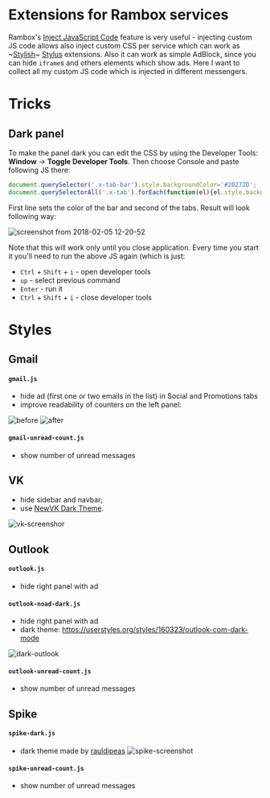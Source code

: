 # Extensions for Rambox services

Rambox's [Inject JavaScript Code](https://github.com/saenzramiro/rambox/wiki/Inject-JavaScript-Code) feature is very useful - injecting custom JS code allows also inject custom CSS per service which can work as ~[Stylish](https://userstyles.org/)~ [Stylus](https://github.com/openstyles/stylus) extensions. Also it can work as simple AdBlock, since you can hide `iframe`s and others elements which show ads. Here I want to collect all my custom JS code which is injected in different messengers.

# Tricks

## Dark panel

To make the panel dark you can edit the CSS by using the Developer Tools: **Window** -> **Toggle Developer Tools**. Then choose Console and paste following JS there:

```js
document.querySelector('.x-tab-bar').style.backgroundColor='#20272D';
document.querySelectorAll('.x-tab').forEach(function(el){el.style.backgroundColor='#40474D';});
```

First line sets the color of the bar and second of the tabs. Result will look following way:

![screenshot from 2018-02-05 12-20-52](https://user-images.githubusercontent.com/9363150/35818957-5e729aae-0a6f-11e8-8a70-260516533f62.png)

Note that this will work only until you close application. Every time you start it you'll need to run the above JS again (which is just: 
 - `Ctrl` + `Shift` + `i` - open developer tools
 - `up` - select previous command 
 - `Enter` - run it
 - `Ctrl` + `Shift` + `i` - close developer tools


# Styles

## Gmail

#### `gmail.js`
 - hide ad (first one or two emails in the list) in Social and Promotions tabs
 - improve readability of counters on the left panel:

 ![before](./gmail1.png)
 ![after](./gmail2.png)

#### `gmail-unread-count.js`
 - show number of unread messages

## VK
 - hide sidebar and navbar;
 - use [NewVK Dark Theme](https://userstyles.org/styles/127431/newvk-dark-theme).

 ![vk-screenshor](./rambox.png)

## Outlook

#### `outlook.js`
 - hide right panel with ad

#### `outlook-noad-dark.js`
 - hide right panel with ad
 - dark theme: https://userstyles.org/styles/160323/outlook-com-dark-mode

 ![dark-outlook](./Selection_012.png)

#### `outlook-unread-count.js`
 - show number of unread messages

## Spike

#### `spike-dark.js`
 - dark theme made by [rauldipeas](https://github.com/rauldipeas)
 ![spike-screenshot](./spike-dark.png)

#### `spike-unread-count.js`
 - show number of unread messages
